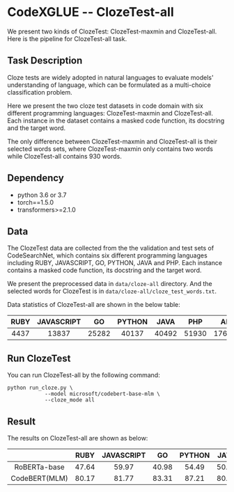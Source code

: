 # CodeXGLUE -- ClozeTest-all

We present two kinds of ClozeTest: ClozeTest-maxmin and ClozeTest-all. Here is the pipeline for ClozeTest-all task.

## Task Description

Cloze tests are widely adopted in natural languages to evaluate models' understanding of language, which can be formulated as a multi-choice classification problem. 

Here we present the two cloze test datasets in code domain with six different programming languages: ClozeTest-maxmin and ClozeTest-all. Each instance in the dataset contains a masked code function, its docstring and the target word. 

The only difference between ClozeTest-maxmin and ClozeTest-all is their selected words sets, where ClozeTest-maxmin only contains two words while ClozeTest-all contains 930 words.

## Dependency

- python 3.6 or 3.7
- torch==1.5.0
- transformers>=2.1.0


## Data

The ClozeTest data are collected from the the validation and test sets of CodeSearchNet, which contains six different programming languages including RUBY, JAVASCRIPT, GO, PYTHON, JAVA and PHP. Each instance contains a masked code function, its docstring and the target word. 

We present the preprocessed data in `data/cloze-all` directory. And the selected words for ClozeTest is in `data/cloze-all/cloze_test_words.txt`. 

Data statistics of ClozeTest-all are shown in the below table:

| RUBY | JAVASCRIPT |  GO   | PYTHON | JAVA  |  PHP  |  ALL   |
| :--: | :--------: | :---: | :----: | :---: | :---: | :----: |
| 4437 |   13837    | 25282 | 40137  | 40492 | 51930 | 176115 |


## Run ClozeTest

You can run ClozeTest-all by the following command:

```shell
python run_cloze.py \
			--model microsoft/codebert-base-mlm \
			--cloze_mode all
```

## Result

The results on ClozeTest-all are shown as below:

|               | RUBY  | JAVASCRIPT |  GO   | PYTHON | JAVA  |  PHP  |  ALL  |
| :-----------: | :---: | :--------: | :---: | :----: | :---: | :---: | :---: |
| RoBERTa-base  | 47.64 |   59.97    | 40.98 | 54.49  | 50.75 | 60.38 | 53.69 |
| CodeBERT(MLM) | 80.17 |   81.77    | 83.31 | 87.21  | 80.63 | 85.05 | 83.89 |

